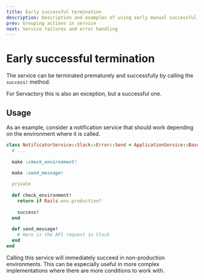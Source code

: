 ```yaml
---
title: Early successful termination
description: Description and examples of using early manual successful termination of the service
prev: Grouping actions in service
next: Service failures and error handling
---
```


# Early successful termination

The service can be terminated prematurely and successfully by calling the `success!` method.

For Servactory this is also an exception, but a successful one.

## Usage

As an example, consider a notification service that should work depending on the environment where it is called.

```ruby
class NotificatorService::Slack::Error::Send < ApplicationService::Base
  # ...
  
  make :check_environment!

  make :send_message!
  
  private
  
  def check_environment!
    return if Rails.env.production?
    
    success!
  end
  
  def send_message!
    # Here is the API request in Slack
  end
end
```

Calling this service will immediately succeed in non-production environments.
This can be especially useful in more complex implementations where there are more conditions to work with.
